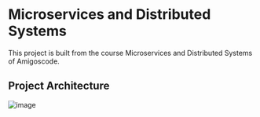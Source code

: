# Microservices and Distributed Systems
This project is built from the course Microservices and Distributed Systems of Amigoscode.
## Project Architecture

![image](https://github.com/blqck1610/microservices/assets/73925497/c7d72542-d79f-4e07-8478-0d50660b2acb)
